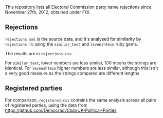 This repository lists all Electoral Commission party name rejections since November 27th, 2012, obtained under FOI.

## Rejections

`rejections.yml` is the source data, and it's analysed for similarity by `rejections.rb` using the `similar_text` and `levenshtein` ruby gems.

The results are in `rejections.csv`. 

For `similar_text`, lower numbers are less similar, 100 means the strings are identical. For `levenshtein` higher numbers are less similar, although this isn't a very good measure as the strings compared are different lengths.

## Registered parties

For comparison, `registered.csv` contains the same analysis across all pairs of registered parties, using the data from https://github.com/DemocracyClub/UK-Political-Parties